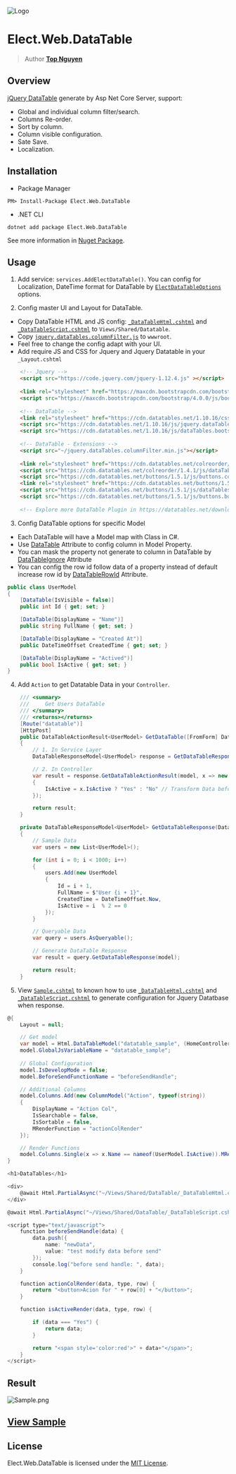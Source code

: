 ﻿![Logo](../../../Logo.png)
# Elect.Web.DataTable
> Author [**Top Nguyen**](http://topnguyen.com)

## Overview

[jQuery DataTable](https://datatables.net/) generate by Asp Net Core Server, support:
- Global and individual column filter/search.
- Columns Re-order.
- Sort by column.
- Column visible configuration.
- Sate Save.
- Localization.

## Installation
- Package Manager
```
PM> Install-Package Elect.Web.DataTable
```
- .NET CLI
```
dotnet add package Elect.Web.DataTable
```

See more information in [Nuget Package](https://www.nuget.org/packages/Elect.Web.DataTable/).

## Usage

1. Add service: `services.AddElectDataTable()`. You can config for Localization, DateTime format for DataTable by [`ElectDataTableOptions`](Models/Options/ElectDataTableOptions.cs) options. 

2. Config master UI and Layout for DataTable.
  - Copy DataTable HTML and JS config: [`_DataTableHtml.cshtml`](Assets/_DataTableHtml.cshtml) and [`_DataTableScript.cshtml`](Assets/_DataTableScript.cshtml) to `Views/Shared/Datatable`.
  - Copy [`jquery.dataTables.columnFilter.js`](Assets/jquery.dataTables.columnFilter.js) to `wwwroot`.
  - Feel free to change the config adapt with your UI.
  - Add require JS and CSS for Jquery and Jquery Datatable in your `_Layout.cshtml`
```html
    <!-- Jquery -->
    <script src="https://code.jquery.com/jquery-1.12.4.js" ></script>
    
    <link rel="stylesheet" href="https://maxcdn.bootstrapcdn.com/bootstrap/4.0.0/css/bootstrap.min.css" integrity="sha384-Gn5384xqQ1aoWXA+058RXPxPg6fy4IWvTNh0E263XmFcJlSAwiGgFAW/dAiS6JXm" crossorigin="anonymous">
    <script src="https://maxcdn.bootstrapcdn.com/bootstrap/4.0.0/js/bootstrap.min.js" integrity="sha384-JZR6Spejh4U02d8jOt6vLEHfe/JQGiRRSQQxSfFWpi1MquVdAyjUar5+76PVCmYl" crossorigin="anonymous"></script>
    
    <!-- DataTable -->
    <link rel="stylesheet" href="https://cdn.datatables.net/1.10.16/css/dataTables.bootstrap4.min.css">
    <script src="https://cdn.datatables.net/1.10.16/js/jquery.dataTables.min.js"></script>
    <script src="https://cdn.datatables.net/1.10.16/js/dataTables.bootstrap4.min.js"></script>
    
    <!-- DataTable - Extensions -->
    <script src="~/jquery.dataTables.columnFilter.min.js"></script>
    
    <link rel="stylesheet" href="https://cdn.datatables.net/colreorder/1.4.1/css/colReorder.bootstrap4.min.css">
    <script src="https://cdn.datatables.net/colreorder/1.4.1/js/dataTables.colReorder.min.js"></script>
    <script src="https://cdn.datatables.net/buttons/1.5.1/js/buttons.colVis.min.js"></script>
    <link rel="stylesheet" href="https://cdn.datatables.net/buttons/1.5.1/css/buttons.bootstrap4.min.css">
    <script src="https://cdn.datatables.net/buttons/1.5.1/js/dataTables.buttons.min.js"></script>
    <script src="https://cdn.datatables.net/buttons/1.5.1/js/buttons.bootstrap4.min.js"></script>
    
    <!-- Explore more DataTable Plugin in https://datatables.net/download/release -->
```

3. Config DataTable options for specific Model
  - Each DataTable will have a Model map with Class in C#.
  - Use [DataTable](Attributes/DataTableAttribute.cs) Attribute to config column in Model Property.
  - You can mask the property not generate to column in DataTable by [DataTableIgnore](Attributes/DataTableIgnoreAttribute.cs) Attribute
  - You can config the row id follow data of a property instead of default increase row id by [DataTableRowId](Attributes/DataTableRowIdAttribute.cs) Attribute.
```c#
public class UserModel
{
    [DataTable(IsVisible = false)]
    public int Id { get; set; }

    [DataTable(DisplayName = "Name")]
    public string FullName { get; set; }

    [DataTable(DisplayName = "Created At")]
    public DateTimeOffset CreatedTime { get; set; }

    [DataTable(DisplayName = "Actived")]
    public bool IsActive { get; set; }
}
```

4. Add `Action` to get Datatable Data in your `Controller`.
```c#
    /// <summary>
    ///     Get Users DataTable 
    /// </summary>
    /// <returns></returns>
    [Route("datatable")]
    [HttpPost]
    public DataTableActionResult<UserModel> GetDataTable([FromForm] DataTableRequestModel model)
    {
        // 1. In Service Layer
        DataTableResponseModel<UserModel> response = GetDataTableResponse(model);

        // 2. In Controller
        var result = response.GetDataTableActionResult(model, x => new
        {
            IsActive = x.IsActive ? "Yes" : "No" // Transform Data before Response
        });

        return result;
    }

    private DataTableResponseModel<UserModel> GetDataTableResponse(DataTableRequestModel model)
    {
        // Sample Data
        var users = new List<UserModel>();

        for (int i = 0; i < 1000; i++)
        {
            users.Add(new UserModel
            {
                Id = i + 1,
                FullName = $"User {i + 1}",
                CreatedTime = DateTimeOffset.Now,
                IsActive = i  % 2 == 0
            });
        }

        // Queryable Data
        var query = users.AsQueryable();

        // Generate DataTable Response
        var result = query.GetDataTableResponse(model);

        return result;
    }
```

5. View [`Sample.cshtml`](Assets/Sample.cshtml) to known how to use [`_DataTableHtml.cshtml`](Assets/_DataTableHtml.cshtml) and [`_DataTableScript.cshtml`](Assets/_DataTableScript.cshtml) to generate configuration for Jquery Datatbase when response.

```c#
@{
    Layout = null;

    // Get model
    var model = Html.DataTableModel("datatable_sample", (HomeController controller) => controller.GetDataTable(null));
    model.GlobalJsVariableName = "datatable_sample";
    
    // Global Configuration
    model.IsDevelopMode = false;
    model.BeforeSendFunctionName = "beforeSendHandle";

    // Additional Columns
    model.Columns.Add(new ColumnModel("Action", typeof(string))
    {
        DisplayName = "Action Col",
        IsSearchable = false,
        IsSortable = false,
        MRenderFunction = "actionColRender"
    });

    // Render Functions
    model.Columns.Single(x => x.Name == nameof(UserModel.IsActive)).MRenderFunction = "isActiveRender";
}

<h1>DataTables</h1>

<div>
    @await Html.PartialAsync("~/Views/Shared/DataTable/_DataTableHtml.cshtml", model).ConfigureAwait(true)
</div>

@await Html.PartialAsync("~/Views/Shared/DataTable/_DataTableScript.cshtml", model).ConfigureAwait(true)

<script type="text/javascript">
    function beforeSendHandle(data) {
        data.push({
            name: "newData",
            value: "test modify data before send"
        });
        console.log("before send handle: ", data);
    }

    function actionColRender(data, type, row) {
        return "<button>Acion for " + row[0] + "</button>";
    }

    function isActiveRender(data, type, row) {

        if (data === "Yes") {
            return data;
        }

        return "<span style='color:red'>" + data+"</span>";
    }
</script>
```

## Result

![Sample.png](../../../samples/Web/Elect.Sample.Web.DataTable/Sample.png)

## [View Sample](../../../samples/Web/Elect.Sample.Web.DataTable/README.md)

## License
Elect.Web.DataTable is licensed under the [MIT License](../../../LICENSE).